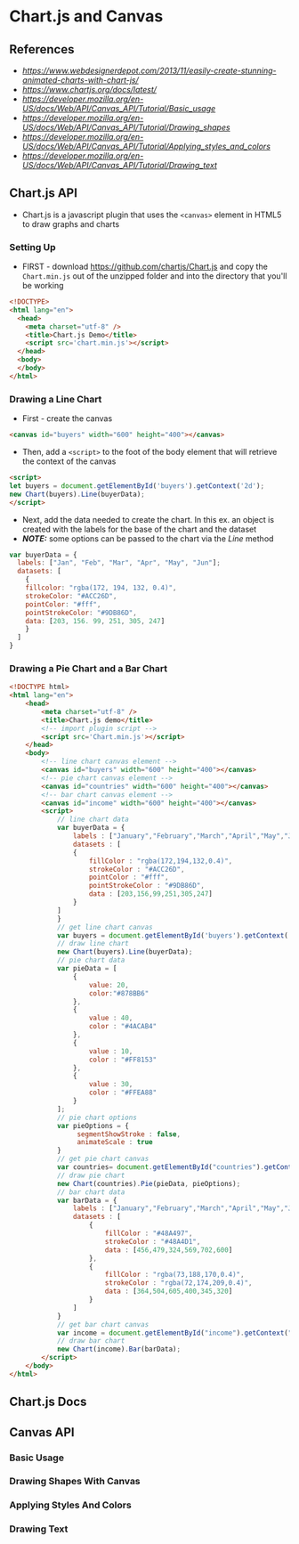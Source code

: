 # Chart.js and Canvas

## References

- <cite><https://www.webdesignerdepot.com/2013/11/easily-create-stunning-animated-charts-with-chart-js/></cite>
- <cite><https://www.chartjs.org/docs/latest/></cite>
- <cite><https://developer.mozilla.org/en-US/docs/Web/API/Canvas_API/Tutorial/Basic_usage></cite>
- <cite><https://developer.mozilla.org/en-US/docs/Web/API/Canvas_API/Tutorial/Drawing_shapes></cite>
- <cite><https://developer.mozilla.org/en-US/docs/Web/API/Canvas_API/Tutorial/Applying_styles_and_colors></cite>
- <cite><https://developer.mozilla.org/en-US/docs/Web/API/Canvas_API/Tutorial/Drawing_text></cite>

## Chart.js API

- Chart.js is a javascript plugin that uses the `<canvas>` element in HTML5 to draw graphs and charts

### Setting Up

- FIRST - download <https://github.com/chartjs/Chart.js> and copy the `Chart.min.js` out of the unzipped folder and into the directory that you'll be working

```html
<!DOCTYPE>
<html lang="en">
  <head>
    <meta charset="utf-8" />
    <title>Chart.js Demo</title>
    <script src='chart.min.js'></script>
  </head>
  <body>
  </body>
</html>
```

### Drawing a Line Chart

- First - create the canvas

```html
<canvas id="buyers" width="600" height="400"></canvas>
```

- Then, add a `<script>` to the foot of the body element that will retrieve the context of the canvas

```html
<script>
let buyers = document.getElementById('buyers').getContext('2d');
new Chart(buyers).Line(buyerData);
</script>
```

- Next, add the data needed to create the chart. In this ex. an object is created with the labels for the base of the chart and the dataset
- ***NOTE:*** some options can be passed to the chart via the _Line_ method

```js
var buyerData = {
  labels: ["Jan", "Feb", "Mar", "Apr", "May", "Jun"];
  datasets: [
    {
    fillcolor: "rgba(172, 194, 132, 0.4)",
    strokeColor: "#ACC26D",
    pointColor: "#fff", 
    pointStrokeColor: "#9DB86D",
    data: [203, 156. 99, 251, 305, 247] 
    }
  ]
}
```

### Drawing a Pie Chart and a Bar Chart

```HTML
<!DOCTYPE html>
<html lang="en">
    <head>
        <meta charset="utf-8" />
        <title>Chart.js demo</title>
        <!-- import plugin script -->
        <script src='Chart.min.js'></script>
    </head>
    <body>
        <!-- line chart canvas element -->
        <canvas id="buyers" width="600" height="400"></canvas>
        <!-- pie chart canvas element -->
        <canvas id="countries" width="600" height="400"></canvas>
        <!-- bar chart canvas element -->
        <canvas id="income" width="600" height="400"></canvas>
        <script>
            // line chart data
            var buyerData = {
                labels : ["January","February","March","April","May","June"],
                datasets : [
                {
                    fillColor : "rgba(172,194,132,0.4)",
                    strokeColor : "#ACC26D",
                    pointColor : "#fff",
                    pointStrokeColor : "#9DB86D",
                    data : [203,156,99,251,305,247]
                }
            ]
            }
            // get line chart canvas
            var buyers = document.getElementById('buyers').getContext('2d');
            // draw line chart
            new Chart(buyers).Line(buyerData);
            // pie chart data
            var pieData = [
                {
                    value: 20,
                    color:"#878BB6"
                },
                {
                    value : 40,
                    color : "#4ACAB4"
                },
                {
                    value : 10,
                    color : "#FF8153"
                },
                {
                    value : 30,
                    color : "#FFEA88"
                }
            ];
            // pie chart options
            var pieOptions = {
                 segmentShowStroke : false,
                 animateScale : true
            }
            // get pie chart canvas
            var countries= document.getElementById("countries").getContext("2d");
            // draw pie chart
            new Chart(countries).Pie(pieData, pieOptions);
            // bar chart data
            var barData = {
                labels : ["January","February","March","April","May","June"],
                datasets : [
                    {
                        fillColor : "#48A497",
                        strokeColor : "#48A4D1",
                        data : [456,479,324,569,702,600]
                    },
                    {
                        fillColor : "rgba(73,188,170,0.4)",
                        strokeColor : "rgba(72,174,209,0.4)",
                        data : [364,504,605,400,345,320]
                    }
                ]
            }
            // get bar chart canvas
            var income = document.getElementById("income").getContext("2d");
            // draw bar chart
            new Chart(income).Bar(barData);
        </script>
    </body>
</html>
```

## Chart.js Docs

## Canvas API

### Basic Usage

### Drawing Shapes With Canvas

### Applying Styles And Colors

### Drawing Text